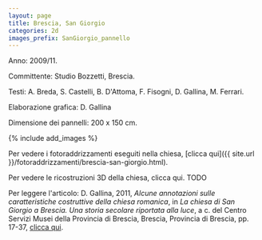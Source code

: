```yaml
---
layout: page
title: Brescia, San Giorgio
categories: 2d
images_prefix: SanGiorgio_pannello
---
```


Anno: 2009/11.

Committente: Studio Bozzetti, Brescia.

Testi: A. Breda, S. Castelli, B. D'Attoma, F. Fisogni, D. Gallina, M. Ferrari.

Elaborazione grafica: D. Gallina

Dimensione dei pannelli: 200 x 150 cm.

{% include add_images %}

Per vedere i fotoraddrizzamenti eseguiti nella chiesa, [clicca qui]({{ site.url }}/fotoraddrizzamenti/brescia-san-giorgio.html).

Per vedere le ricostruzioni 3D della chiesa, clicca qui. TODO

Per leggere l'articolo: D. Gallina, 2011, *Alcune annotazioni sulle caratteristiche costruttive della chiesa romanica*, in *La chiesa di San Giorgio a Brescia. Una storia secolare riportata alla luce*, a c. del Centro Servizi Musei della Provincia di Brescia, Brescia, Provincia di Brescia, pp. 17-37, [clicca qui](http://independent.academia.edu/DarioGallina).
